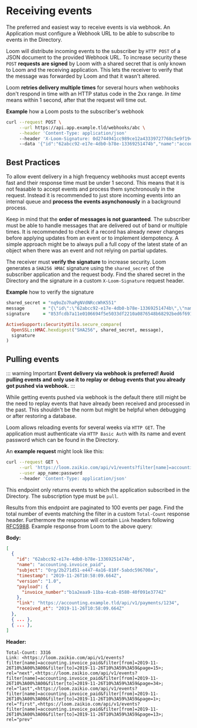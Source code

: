 # Receiving events

The preferred and easiest way to receive events is via webhook. An Application must configure a Webhook URL to be able to subscribe to events in the Directory.

Loom will distribute incoming events to the subscriber by `HTTP POST` of a JSON document to the provided Webhook URL. To increase security these `POST` **requests are signed** by Loom with a shared secret that is only known to Loom and the receiving application. This lets the receiver to verify that the message was forwarded by Loom and that it wasn't altered.

Loom **retries delivery multiple times** for several hours when webhooks don't respond in time with an HTTP status code in the 2xx range. _In time_ means within 1 second, after that the request will time out.

**Example** how a Loom posts to the subscriber's webhook

```bash
curl --request POST \
     --url https://api.app.example.tld/webhooks/abc \
     --header 'Content-Type: application/json'
     --header 'X-Loom-Signature: 0d2744941cc989ce12a43339727768c5e9f1948a6bb764507e09e0f8ea7299b4'
     --data '{"id":"62abcc92-e17e-4db0-b78e-13369251474b","name":"accounting.invoice_paid","subject":"Org/2b271d51-e447-4a16-810f-5abdc596700a","timestamp":"2019-11-26T10:58:09.664Z","version":"1.0","payload":{"invoice_number":"b1a2eaa9-11ba-4cab-8580-40f091e37742"},"link":"https://account.example.tld/api/v1/payments/1234","received_at":"2019-11-26T10:58:09.664Z"}'
```

## Best Practices

To allow event delivery in a high frequency webhooks must accept events fast and their response time must be under 1 second. This means that it is not feasable to accept events and process them synchronously in the request. Instead it is recommended to just store incoming events into an internal queue and **process the events asynchonously** in a background process.

Keep in mind that the **order of messages is not guaranteed**. The subscriber must be able to handle messages that are delivered out of band or multiple times. It is recommended to check if a record has already newer changes before applying updates from an event or to implement idempotency. A simple approach might be to always pull a full copy of the latest state of an object when there was an event and not relying on partial updates.

The receiver must **verify the signature** to increase security. Loom generates a `SHA256 HMAC` signature using the `shared_secret` of the subscriber application and the request body. Find the shared secret in the Directory and the signature in a custom `X-Loom-Signature` request header.

**Example** how to verify the signature

```ruby
shared_secret = "nq9oZo7haPgNVdNRccWhK551"
message       = "{\"id\":\"62abcc92-e17e-4db0-b78e-13369251474b\",\"name\":\"accounting.invoice_paid\",\"subject\":\"Org/2b271d51-e447-4a16-810f-5abdc596700a\",\"timestamp\":\"2019-11-26T10:58:09.664Z\",\"version\":\"1.0\",\"payload\":{\"invoice_number\":\"b1a2eaa9-11ba-4cab-8580-40f091e37742\"},\"link\":\"https://account.example.tld/api/v1/payments/1234\",\"received_at\":\"2019-11-26T10:58:09.664Z\"}"
signature     = "853fcdb7a11e0106694f5e5033df2210a0876548b68292bed6f6917602498400"

ActiveSupport::SecurityUtils.secure_compare(
  OpenSSL::HMAC.hexdigest("SHA256", shared_secret, message),
  signature
)
```

## Pulling events

::: warning Important
**Event delivery via webhook is preferred! Avoid pulling events and only use it to replay or debug events that you already got pushed via webhook.**
:::

While getting events pushed via webhook is the default there still might be the need to replay events that have already been received and processed in the past. This shouldn't be the norm but might be helpful when debugging or after restoring a database.

Loom allows reloading events for several weeks via `HTTP GET`. The application must authenticate via `HTTP Basic Auth` with its name and event password which can be found in the Directory.

An **example request** might look like this:

```bash
curl --request GET \
     --url 'https://loom.zaikio.com/api/v1/events?filter[name]=accounting.invoice_paid&filter[from]=2019-11-26T10%3A00%3A00&filter[to]=2019-11-26T10%3A59%3A59&page=14' \
     --user app_name:password
     --header 'Content-Type: application/json'
```

This endpoint only returns events to which the application subscribed in the Directory. The subscription type must be `pull`.

Results from this endpoint are paginated to 100 events per page. Find the total number of events matching the filter in a custom `Total-Count` response header. Furthermore the response will contain `Link` headers following [RFC5988](https://tools.ietf.org/html/rfc5988). Example response from Loom to the above query:

**Body:**

```json
[
  {
    "id": "62abcc92-e17e-4db0-b78e-13369251474b",
    "name": "accounting.invoice_paid",
    "subject": "Org/2b271d51-e447-4a16-810f-5abdc596700a",
    "timestamp": "2019-11-26T10:58:09.664Z",
    "version": "1.0",
    "payload": {
      "invoice_number":"b1a2eaa9-11ba-4cab-8580-40f091e37742"
    },
    "link": "https://accounting.example.tld/api/v1/payments/1234",
    "received_at": "2019-11-26T10:58:09.664Z"
  },
  { ... },
  { ... },
]
```

**Header:**

```
Total-Count: 3316
Link: <https://loom.zaikio.com/api/v1/events?filter[name]=accounting.invoice_paid&filter[from]=2019-11-26T10%3A00%3A00&filter[to]=2019-11-26T10%3A59%3A59&page=15>; rel="next",<https://loom.zaikio.com/api/v1/events?filter[name]=accounting.invoice_paid&filter[from]=2019-11-26T10%3A00%3A00&filter[to]=2019-11-26T10%3A59%3A59&page=34>; rel="last",<https://loom.zaikio.com/api/v1/events?filter[name]=accounting.invoice_paid&filter[from]=2019-11-26T10%3A00%3A00&filter[to]=2019-11-26T10%3A59%3A59&page=1>; rel="first",<https://loom.zaikio.com/api/v1/events?filter[name]=accounting.invoice_paid&filter[from]=2019-11-26T10%3A00%3A00&filter[to]=2019-11-26T10%3A59%3A59&page=13>; rel="prev"
```

